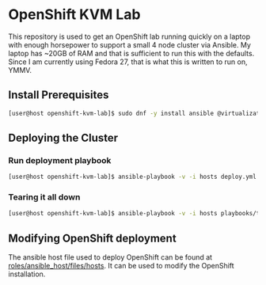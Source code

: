 # OpenShift KVM Lab

This repository is used to get an OpenShift lab running quickly on a laptop with enough horsepower to support a small 4 node cluster via Ansible. My laptop has ~20GB of RAM and that is sufficient to run this with the defaults.  
Since I am currently using Fedora 27, that is what this is written to run on, YMMV.

## Install Prerequisites

```bash
[user@host openshift-kvm-lab]$ sudo dnf -y install ansible @virtualization
```

## Deploying the Cluster

### Run deployment playbook

```bash
[user@host openshift-kvm-lab]$ ansible-playbook -v -i hosts deploy.yml | tee deploy.log
```

### Tearing it all down

```bash
[user@host openshift-kvm-lab]$ ansible-playbook -v -i hosts playbooks/teardown.yml | tee teardown.log
```

## Modifying OpenShift deployment

The ansible host file used to deploy OpenShift can be found at [roles/ansible_host/files/hosts](roles/ansible_host/files/hosts). It can be used to modify the OpenShift installation.